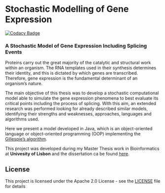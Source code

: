 # Stochastic Modelling of Gene Expression

[![Codacy Badge](https://api.codacy.com/project/badge/Grade/bf112378851b4d1187130dad59a7e62c)](https://www.codacy.com/app/fpenim/SMOGE?utm_source=github.com&utm_medium=referral&utm_content=fpenim/SMOGE&utm_campaign=badger)

### A Stochastic Model of Gene Expression Including Splicing Events

Proteins carry out the great majority of the catalytic and structural work within
an organism. The RNA templates used in their synthesis determines their identity, and
this is dictated by which genes are transcribed. Therefore, gene expression is the
fundamental determinant of an organism’s nature.

The main objective of this thesis was to develop a stochastic computational
model able to simulate the gene expression phenomena to best evaluate its critical
points including the process of splicing. With this aim, an extended research was
performed looking for already described similar models, identifying their strengths and
weaknesses, approaches, languages and algorithms used.

Here we present a model developed in Java, which is an object-oriented
language or object-oriented programming (OOP) implementing the [Gillespie’s
algorithm](http://www.sciencedirect.com/science/article/pii/0021999176900413).

This project was developed during my Master Thesis work in Bioinformatics at **Univesity of Lisbon** and the dissertation ca be found [here](http://hdl.handle.net/10451/15849).

## License
This project is licensed under the Apache 2.0 License - see the [LICENSE](LICENSE.md) file for details
